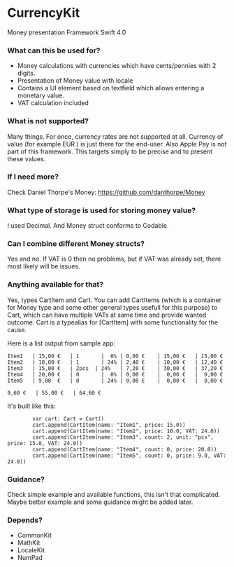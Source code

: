 # CurrencyKit
Money presentation Framework
Swift 4.0

### What can this be used for?
 - Money calculations with currencies which have cents/pennies with 2 digits.
 - Presentation of Money value with locale
 - Contains a UI element based on textfield which allows entering a monetary value.
 - VAT calculation included
 
### What is not supported?
Many things. For once, currency rates are not supported at all. Currency of value (for example EUR ) is just there for the end-user. Also Apple Pay is not part of this framework. This targets simply to be precise and to present these values.

### If I need more?
Check Daniel Thorpe's Money: https://github.com/danthorpe/Money

### What type of storage is used for storing money value?
I used Decimal. And Money struct conforms to Codable.

### Can I combine different Money structs?
Yes and no. If VAT is 0 then no problems, but if VAT was already set, there most likely will be issues.

### Anything available for that?
Yes, types CartItem and Cart. You can add CartItems (which is a container for Money type and some other general types usefull for this purpose) to Cart, which can have multiple VATs at same time and provide wanted outcome.
Cart is a typealias for [CartItem] with some functionality for the cause.

Here is a list output from sample app:
```
Item1	| 15,00 €	| 1		  |  0%	| 0,00 €	| 15,00 €	| 15,00 €
Item2	| 10,00 €	| 1		  | 24%	| 2,40 €	| 10,00 €	| 12,40 €
Item3	| 15,00 €	| 2pcs	| 24%	| 7,20 €	| 30,00 €	| 37,20 €
Item4	| 20,00 €	| 0		  |  0% | 0,00 €	|  0,00 €	|  0,00 €
Item5	| 9,00  €	| 0		  | 24%	| 0,00 €	|  0,00 €	|  0,00 €
									  									           9,60 €	| 55,00 €	| 64,60 €
```

It's built like this:
```
        var cart: Cart = Cart()
        cart.append(CartItem(name: "Item1", price: 15.0))
        cart.append(CartItem(name: "Item2", price: 10.0, VAT: 24.0))
        cart.append(CartItem(name: "Item3", count: 2, unit: "pcs", price: 15.0, VAT: 24.0))
        cart.append(CartItem(name: "Item4", count: 0, price: 20.0))
        cart.append(CartItem(name: "Item5", count: 0, price: 9.0, VAT: 24.0))
```
### Guidance?
Check simple example and available functions, this isn't that complicated.
Maybe better example and some guidance might be added later.

### Depends?
 - CommonKit
 - MathKit
 - LocaleKit
 - NumPad
